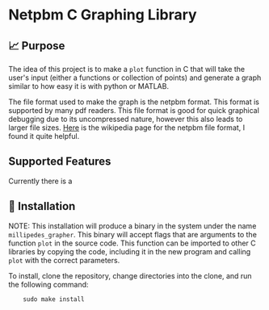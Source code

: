 # Netpbm C Graphing Library
## :chart_with_upwards_trend: Purpose
The idea of this project is to make a `plot` function in C that will take the
user's input (either a functions or collection of points) and generate a graph
similar to how easy it is with python or MATLAB.

The file format used to make the graph is the netpbm format. This format is
supported by many pdf readers.  This file format is good for quick graphical
debugging due to its uncompressed nature, however this also leads to larger
file sizes. [Here](https://en.wikipedia.org/wiki/Netpbm) is the wikipedia 
page for the netpbm file format, I found it quite helpful.

## Supported Features
Currently there is a 

## :floppy_disk: Installation
NOTE: This installation will produce a binary in the system under the name 
`millipedes_grapher`.  This binary will accept flags that are arguments to the
function `plot` in the source code.  This function can be imported to other C
libraries by copying the code, including it in the new program and calling
`plot` with the correct parameters.

To install, clone the repository, change directories into the clone, and run
the following command:
```
	sudo make install
```
